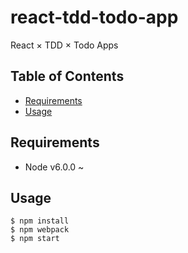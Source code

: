 # react-tdd-todo-app
React × TDD × Todo Apps

## Table of Contents
- [Requirements](#requirements)
- [Usage](#usage)

## Requirements
- Node v6.0.0 ~

## Usage
```
$ npm install
$ npm webpack
$ npm start
```
